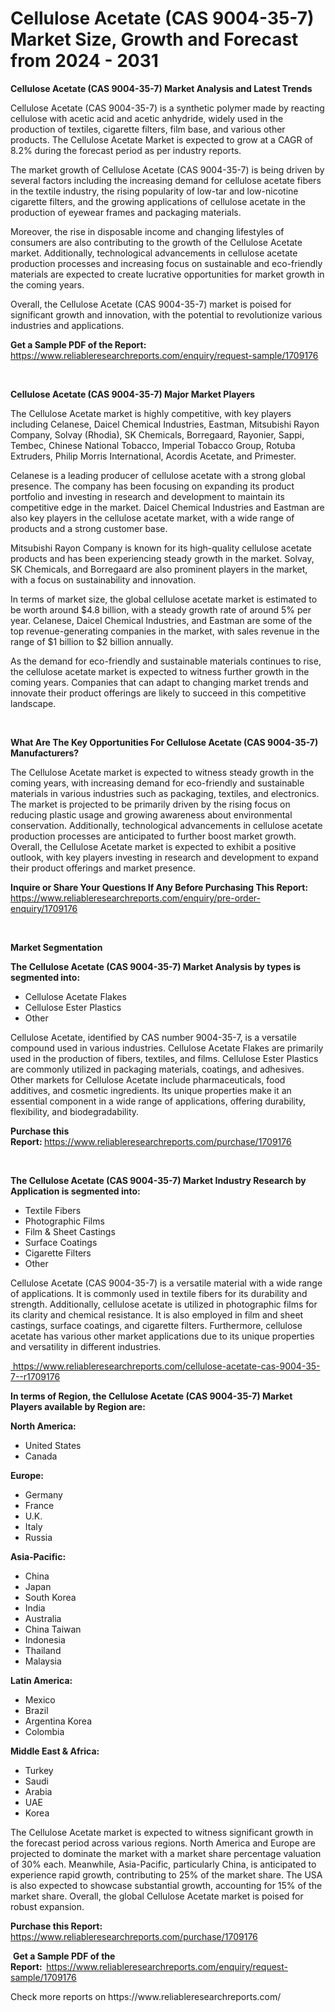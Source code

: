 <p><h1>Cellulose Acetate (CAS 9004-35-7) Market Size, Growth and Forecast from 2024 - 2031</h1></p><p><strong>Cellulose Acetate (CAS 9004-35-7) Market Analysis and Latest Trends</strong></p>
<p><p>Cellulose Acetate (CAS 9004-35-7) is a synthetic polymer made by reacting cellulose with acetic acid and acetic anhydride, widely used in the production of textiles, cigarette filters, film base, and various other products. The Cellulose Acetate Market is expected to grow at a CAGR of 8.2% during the forecast period as per industry reports.</p><p>The market growth of Cellulose Acetate (CAS 9004-35-7) is being driven by several factors including the increasing demand for cellulose acetate fibers in the textile industry, the rising popularity of low-tar and low-nicotine cigarette filters, and the growing applications of cellulose acetate in the production of eyewear frames and packaging materials.</p><p>Moreover, the rise in disposable income and changing lifestyles of consumers are also contributing to the growth of the Cellulose Acetate market. Additionally, technological advancements in cellulose acetate production processes and increasing focus on sustainable and eco-friendly materials are expected to create lucrative opportunities for market growth in the coming years.</p><p>Overall, the Cellulose Acetate (CAS 9004-35-7) market is poised for significant growth and innovation, with the potential to revolutionize various industries and applications.</p></p>
<p><strong>Get a Sample PDF of the Report:&nbsp;</strong> <a href="https://www.reliableresearchreports.com/enquiry/request-sample/1709176">https://www.reliableresearchreports.com/enquiry/request-sample/1709176</a></p>
<p>&nbsp;</p>
<p><strong>Cellulose Acetate (CAS 9004-35-7) Major Market Players</strong></p>
<p><p>The Cellulose Acetate market is highly competitive, with key players including Celanese, Daicel Chemical Industries, Eastman, Mitsubishi Rayon Company, Solvay (Rhodia), SK Chemicals, Borregaard, Rayonier, Sappi, Tembec, Chinese National Tobacco, Imperial Tobacco Group, Rotuba Extruders, Philip Morris International, Acordis Acetate, and Primester.</p><p>Celanese is a leading producer of cellulose acetate with a strong global presence. The company has been focusing on expanding its product portfolio and investing in research and development to maintain its competitive edge in the market. Daicel Chemical Industries and Eastman are also key players in the cellulose acetate market, with a wide range of products and a strong customer base.</p><p>Mitsubishi Rayon Company is known for its high-quality cellulose acetate products and has been experiencing steady growth in the market. Solvay, SK Chemicals, and Borregaard are also prominent players in the market, with a focus on sustainability and innovation.</p><p>In terms of market size, the global cellulose acetate market is estimated to be worth around $4.8 billion, with a steady growth rate of around 5% per year. Celanese, Daicel Chemical Industries, and Eastman are some of the top revenue-generating companies in the market, with sales revenue in the range of $1 billion to $2 billion annually.</p><p>As the demand for eco-friendly and sustainable materials continues to rise, the cellulose acetate market is expected to witness further growth in the coming years. Companies that can adapt to changing market trends and innovate their product offerings are likely to succeed in this competitive landscape.</p></p>
<p>&nbsp;</p>
<p><strong>What Are The Key Opportunities For Cellulose Acetate (CAS 9004-35-7) Manufacturers?</strong></p>
<p><p>The Cellulose Acetate market is expected to witness steady growth in the coming years, with increasing demand for eco-friendly and sustainable materials in various industries such as packaging, textiles, and electronics. The market is projected to be primarily driven by the rising focus on reducing plastic usage and growing awareness about environmental conservation. Additionally, technological advancements in cellulose acetate production processes are anticipated to further boost market growth. Overall, the Cellulose Acetate market is expected to exhibit a positive outlook, with key players investing in research and development to expand their product offerings and market presence.</p></p>
<p><strong>Inquire or Share Your Questions If Any Before Purchasing This Report:</strong> <a href="https://www.reliableresearchreports.com/enquiry/pre-order-enquiry/1709176">https://www.reliableresearchreports.com/enquiry/pre-order-enquiry/1709176</a></p>
<p>&nbsp;</p>
<p><strong>Market Segmentation</strong></p>
<p><strong>The Cellulose Acetate (CAS 9004-35-7) Market Analysis by types is segmented into:</strong></p>
<p><ul><li>Cellulose Acetate Flakes</li><li>Cellulose Ester Plastics</li><li>Other</li></ul></p>
<p><p>Cellulose Acetate, identified by CAS number 9004-35-7, is a versatile compound used in various industries. Cellulose Acetate Flakes are primarily used in the production of fibers, textiles, and films. Cellulose Ester Plastics are commonly utilized in packaging materials, coatings, and adhesives. Other markets for Cellulose Acetate include pharmaceuticals, food additives, and cosmetic ingredients. Its unique properties make it an essential component in a wide range of applications, offering durability, flexibility, and biodegradability.</p></p>
<p><strong>Purchase this Report:&nbsp;</strong><a href="https://www.reliableresearchreports.com/purchase/1709176">https://www.reliableresearchreports.com/purchase/1709176</a></p>
<p>&nbsp;</p>
<p><strong>The Cellulose Acetate (CAS 9004-35-7) Market Industry Research by Application is segmented into:</strong></p>
<p><ul><li>Textile Fibers</li><li>Photographic Films</li><li>Film & Sheet Castings</li><li>Surface Coatings</li><li>Cigarette Filters</li><li>Other</li></ul></p>
<p><p>Cellulose Acetate (CAS 9004-35-7) is a versatile material with a wide range of applications. It is commonly used in textile fibers for its durability and strength. Additionally, cellulose acetate is utilized in photographic films for its clarity and chemical resistance. It is also employed in film and sheet castings, surface coatings, and cigarette filters. Furthermore, cellulose acetate has various other market applications due to its unique properties and versatility in different industries.</p></p>
<p><a href="https://www.reliableresearchreports.com/cellulose-acetate-cas-9004-35-7--r1709176">&nbsp;https://www.reliableresearchreports.com/cellulose-acetate-cas-9004-35-7--r1709176</a></p>
<p><strong>In terms of Region, the Cellulose Acetate (CAS 9004-35-7) Market Players available by Region are:</strong></p>
<p>
    <p> <strong> North America: </strong>
        <ul>
            <li>United States</li>
            <li>Canada</li>
        </ul>
        </p> 
    <p> <strong> Europe: </strong>
        <ul>
            <li>Germany</li>
            <li>France</li>
            <li>U.K.</li>
            <li>Italy</li>
            <li>Russia</li>
        </ul>
        </p> 
    <p> <strong> Asia-Pacific: </strong>
        <ul>
            <li>China</li>
            <li>Japan</li>
            <li>South Korea</li>
            <li>India</li>
            <li>Australia</li>
            <li>China Taiwan</li>
            <li>Indonesia</li>
            <li>Thailand</li>
            <li>Malaysia</li>
        </ul>
        </p> 
    <p> <strong> Latin America: </strong>
        <ul>
            <li>Mexico</li>
            <li>Brazil</li>
            <li>Argentina Korea</li>
            <li>Colombia</li>
        </ul>
        </p> 
    <p> <strong> Middle East & Africa: </strong>
        <ul>
            <li>Turkey</li>
            <li>Saudi</li>
            <li>Arabia</li>
            <li>UAE</li>
            <li>Korea</li>
        </ul>
    </p>
    </p>
<p><p>The Cellulose Acetate market is expected to witness significant growth in the forecast period across various regions. North America and Europe are projected to dominate the market with a market share percentage valuation of 30% each. Meanwhile, Asia-Pacific, particularly China, is anticipated to experience rapid growth, contributing to 25% of the market share. The USA is also expected to showcase substantial growth, accounting for 15% of the market share. Overall, the global Cellulose Acetate market is poised for robust expansion.</p></p>
<p><strong>Purchase this Report: </strong><a href="https://www.reliableresearchreports.com/purchase/1709176">https://www.reliableresearchreports.com/purchase/1709176</a></p>
<p>&nbsp;<strong>Get a Sample PDF of the Report:&nbsp;&nbsp;</strong><a href="https://www.reliableresearchreports.com/enquiry/request-sample/1709176">https://www.reliableresearchreports.com/enquiry/request-sample/1709176</a></p>
<p><strong></strong></p>
<p>Check more reports on https://www.reliableresearchreports.com/</p>